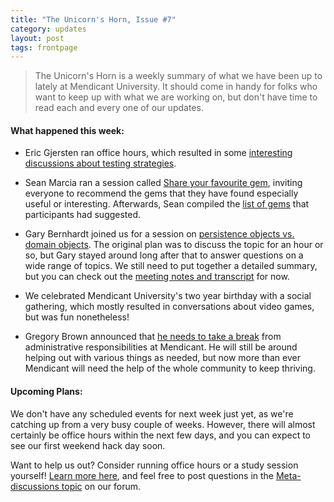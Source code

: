 ```yaml
---
title: "The Unicorn's Horn, Issue #7"
category: updates
layout: post
tags: frontpage
---
```


> The Unicorn's Horn is a weekly summary of what we have been up to lately at Mendicant University. It should come in handy for folks who want to keep up with what we are working on, but don't have time to read each and every one of our updates.

#### What happened this week:

* Eric Gjersten ran office hours, which resulted in some [interesting discussions about testing strategies](http://anita.mendicantuniversity.org/mendicant/2012-06-18..2012-06-18%2018:59%20UTC).

* Sean Marcia ran a session called [Share your favourite gem](http://mendicantuniversity.org/activities/2012/06/19/share-your-favourite-gem.html), inviting everyone to recommend the gems that they have found especially useful or interesting. Afterwards, Sean compiled the [list of gems](https://github.com/mendicant/mendicantuniversity.org/wiki/Share-your-favourite-gem-%282012-06-19%29) that participants had suggested.

* Gary Bernhardt joined us for a session on [persistence objects vs. domain objects](http://mendicantuniversity.org/activities/2012/06/19/persistence-objects.html). The original plan was to discuss the topic for an hour or so, but Gary stayed around long after that to answer questions on a wide range of topics. We still need to put together a detailed summary, but you can check out the [meeting notes and transcript](http://practicingruby.com:9001/p/study-session-june-19) for now.

* We celebrated Mendicant University's two year birthday with a social gathering, which mostly resulted in conversations about video games, but was fun nonetheless!

* Gregory Brown announced that [he needs to take a break](http://forum.mendicantuniversity.org/discussion/32/changing-my-role-in-mendicant#Body) from administrative responsibilities at Mendicant. He will still be around helping out with various things as needed, but now more than ever Mendicant will need the help of the whole community to keep thriving.

#### Upcoming Plans:

We don't have any scheduled events for next week just yet, as we're catching up from a very busy couple of weeks. However, there will almost certainly be office hours within the next few days, and you can expect to see our first weekend hack day soon.

Want to help us out? Consider running office hours or a study session yourself! [Learn more here](https://github.com/mendicant/mendicantuniversity.org/wiki/How-to-post-an-activity-to-mendicantuniversity.org), and feel free to post questions in the [Meta-discussions topic](http://forum.mendicantuniversity.org/categories/meta-discussions) on our forum.
